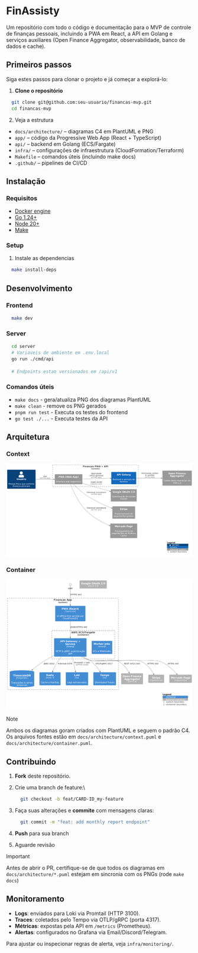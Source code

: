 # FinAssisty

Um repositório com todo o código e documentação para o MVP de controle de
finanças pessoais, incluindo a PWA em React, a API em Golang e serviços auxiliares
(Open Finance Aggregator, observabilidade, banco de dados e cache).

## Primeiros passos

Siga estes passos para clonar o projeto e já começar a explorá-lo:

1. **Clone o repositório**

```bash
  git clone git@github.com:seu-usuario/financas-mvp.git
  cd financas-mvp
```

2. Veja a estrutura

- `docs/architecture/` – diagramas C4 em PlantUML e PNG
- `app/` – código da Progressive Web App (React + TypeScript)
- `api/` – backend em Golang (ECS/Fargate)
- `infra/` – configurações de infraestrutura (CloudFormation/Terraform)
- `Makefile` – comandos úteis (incluindo make docs)
- `.github/` – pipelines de CI/CD

## Instalação

### Requisitos

- [Docker engine](https://docs.docker.com/engine/install/)
- [Go 1.24+](https://go.dev/dl/)
- [Node 20+](https://nodejs.org/pt/download)
- [Make](https://www.gnu.org/software/make/)

### Setup

1. Instale as dependencias

```bash
  make install-deps
```

## Desenvolvimento

### Frontend

```bash
  make dev
```

### Server

```bash
  cd server
  # Variaveis de ambiente em .env.local
  go run ./cmd/api

  # Endpoints estao versionados em /api/v1
```

### Comandos úteis

- `make docs` - gera/atualiza PNG dos diagramas PlantUML
- `make clean` - remove os PNG gerados
- `pnpm run test` - Executa os testes do frontend
- `go test ./...` - Executa testes da API

## Arquitetura

### Context

![./docs/architecture/context.png](./docs/architecture/context.png)

### Container

![./docs/architecture/container.png](./docs/architecture/container.png)

> [!NOTE]
>
> Ambos os diagramas goram criados com PlantUML e seguem o padrão C4.
> Os arquivos fontes estão em `docs/architecture/context.puml` e `docs/architecture/container.puml`.

## Contribuindo

1. **Fork** deste repositório.
2. Crie uma branch de feature:\

   ```bash
     git checkout -b feat/CARD-ID_my-feature
   ```

3. Faça suas alterações e **commite** com mensagens claras:

   ```bash
     git commit -m "feat: add monthly report endpoint"
   ```

4. **Push** para sua branch
5. Aguarde revisão

> [!IMPORTANT]
>
> Antes de abrir o PR, certifique-se de que todos os diagramas em `docs/architecture/*.puml`
> estejam em sincronia com os PNGs (rode `make docs`)

## Monitoramento

- **Logs**: enviados para Loki via Promtail (HTTP 3100).
- **Traces**: coletados pelo Tempo via OTLP/gRPC (porta 4317).
- **Métricas**: expostas pela API em `/metrics` (Prometheus).
- **Alertas**: configurados no Grafana via Email/Discord/Telegram.

Para ajustar ou inspecionar regras de alerta, veja `infra/monitoring/`.
